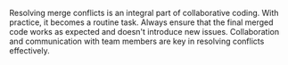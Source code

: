Resolving merge conflicts is an integral part of collaborative coding. With practice, it becomes a routine task. Always ensure that the final merged code works as expected and doesn't introduce new issues. Collaboration and communication with team members are key in resolving conflicts effectively.